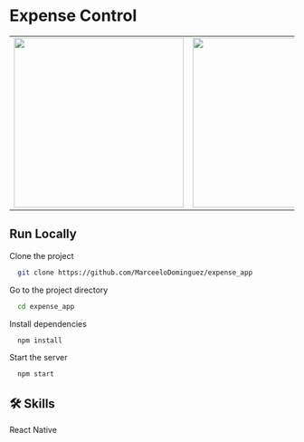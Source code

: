 # Expense Control

<table>
<tr>
  <td><img src="https://user-images.githubusercontent.com/70117105/201533710-658c653a-25ad-4622-bd54-7da576876a0a.png" width="300"></td>
  <td><img src="https://user-images.githubusercontent.com/70117105/201533483-b7fe8836-0f15-4eac-b0a8-f6c99b10e155.png" width="300"></td>
  <td><img src="https://user-images.githubusercontent.com/70117105/201533632-f69313a8-17e7-41e8-9ab8-db4ff6a6a706.png" width="300"></td>
</tr>
</table>

## Run Locally

Clone the project

```bash
  git clone https://github.com/MarceeloDominguez/expense_app
```

Go to the project directory

```bash
  cd expense_app
```

Install dependencies

```bash
  npm install
```

Start the server

```bash
  npm start
```

## 🛠 Skills
React Native

